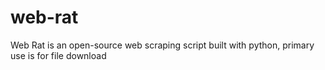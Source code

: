 # web-rat
Web Rat is an open-source web scraping script built with python, primary use is for file download

